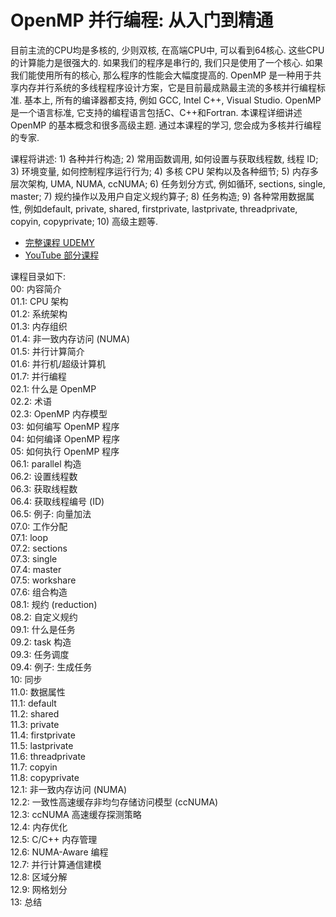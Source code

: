 
# OpenMP 并行编程: 从入门到精通

目前主流的CPU均是多核的, 少则双核, 在高端CPU中, 可以看到64核心. 这些CPU的计算能力是很强大的. 如果我们的程序是串行的, 我们只是使用了一个核心. 如果我们能使用所有的核心, 那么程序的性能会大幅度提高的. OpenMP 是一种用于共享内存并行系统的多线程程序设计方案，它是目前最成熟最主流的多核并行编程标准. 基本上, 所有的编译器都支持, 例如 GCC, Intel C++, Visual Studio. OpenMP 是一个语言标准, 它支持的编程语言包括C、C++和Fortran. 本课程详细讲述 OpenMP 的基本概念和很多高级主题. 通过本课程的学习, 您会成为多核并行编程的专家.


课程将讲述: 1) 各种并行构造; 2) 常用函数调用, 如何设置与获取线程数, 线程 ID; 3) 环境变量, 如何控制程序运行行为; 4) 多核 CPU 架构以及各种细节; 5) 内存多层次架构, UMA, NUMA, ccNUMA; 6) 任务划分方式, 例如循环, sections, single, master; 7) 规约操作以及用户自定义规约算子; 8) 任务构造; 9) 各种常用数据属性, 例如default, private, shared, firstprivate, lastprivate, threadprivate, copyin, copyprivate; 10) 高级主题等.

* [完整课程 UDEMY](https://www.udemy.com/course/openmp-para/?couponCode=OPENMP-DEAL70)
* [YouTube 部分课程](https://www.youtube.com/playlist?list=PLSVM68VUM1eWrdw3w8cCKHLYDi3-k3T9o)

课程目录如下: \
00: 内容简介\
01.1: CPU 架构\
01.2: 系统架构\
01.3: 内存组织\
01.4: 非一致内存访问 (NUMA)\
01.5: 并行计算简介\
01.6: 并行机/超级计算机\
01.7: 并行编程\
02.1: 什么是 OpenMP\
02.2: 术语\
02.3: OpenMP 内存模型\
03: 如何编写 OpenMP 程序\
04: 如何编译 OpenMP 程序\
05: 如何执行 OpenMP 程序\
06.1: parallel 构造\
06.2: 设置线程数\
06.3: 获取线程数\
06.4: 获取线程编号 (ID)\
06.5: 例子: 向量加法\
07.0: 工作分配\
07.1: loop\
07.2: sections\
07.3: single\
07.4: master\
07.5: workshare\
07.6: 组合构造\
08.1: 规约 (reduction)\
08.2: 自定义规约\
09.1: 什么是任务\
09.2: task 构造\
09.3: 任务调度\
09.4: 例子: 生成任务\
10: 同步\
11.0: 数据属性\
11.1: default\
11.2: shared\
11.3: private\
11.4: firstprivate\
11.5: lastprivate\
11.6: threadprivate\
11.7: copyin\
11.8: copyprivate\
12.1: 非一致内存访问 (NUMA)\
12.2: 一致性高速缓存非均匀存储访问模型 (ccNUMA)\
12.3: ccNUMA 高速缓存探测策略\
12.4: 内存优化\
12.5: C/C++ 内存管理\
12.6: NUMA-Aware 编程\
12.7: 并行计算通信建模\
12.8: 区域分解\
12.9: 网格划分\
13: 总结

